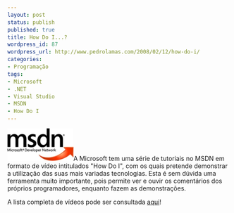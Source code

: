 ```yaml
---
layout: post
status: publish
published: true
title: How Do I...?
wordpress_id: 87
wordpress_url: http://www.pedrolamas.com/2008/02/12/how-do-i/
categories:
- Programação
tags:
- Microsoft
- .NET
- Visual Studio
- MSDN
- How Do I
---
```

![Microsoft Developers Network](/wp-content/uploads/2008/02/msdn.jpg)A Microsoft tem uma série de tutoriais no MSDN em formato de vídeo intitulados "How Do I", com os quais pretende demonstrar a utilização das suas mais variadas tecnologias. Esta é sem dúvida uma ferramenta muito importante, pois permite ver e ouvir os comentários dos próprios programadores, enquanto fazem as demonstrações.

A lista completa de vídeos pode ser consultada [aqui](http://msdn2.microsoft.com/en-us/bb629407.aspx)!
